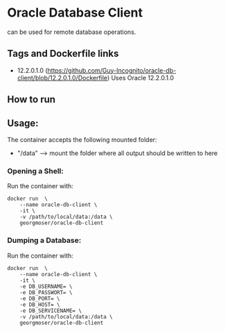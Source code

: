 # Oracle Database Client

can be used for remote database operations.

## Tags and Dockerfile links

* 12.2.0.1.0 (https://github.com/Guy-Incognito/oracle-db-client/blob/12.2.0.1.0/Dockerfile) Uses Oracle 12.2.0.1.0


## How to run

## Usage:

The container accepts the following mounted folder:

* "/data" --> mount the folder where all output should be written to here

### Opening a Shell:

Run the container with:

```
docker run  \
    --name oracle-db-client \
    -it \
    -v /path/to/local/data:/data \
    georgmoser/oracle-db-client
```

### Dumping a Database:

Run the container with:

```
docker run  \
    --name oracle-db-client \
    -it \
    -e DB_USERNAME= \
    -e DB_PASSWORT= \
    -e DB_PORT= \
    -e DB_HOST= \
    -e DB_SERVICENAME= \    
    -v /path/to/local/data:/data \
    georgmoser/oracle-db-client
```

